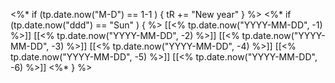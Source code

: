 <%* if (tp.date.now("M-D") == 1-1 ) { tR += "New year" } %>
<%* if (tp.date.now("ddd") == "Sun" ) { %>
[[<% tp.date.now("YYYY-MM-DD", -1) %>]]
[[<% tp.date.now("YYYY-MM-DD", -2) %>]]
[[<% tp.date.now("YYYY-MM-DD", -3) %>]]
[[<% tp.date.now("YYYY-MM-DD", -4) %>]]
[[<% tp.date.now("YYYY-MM-DD", -5) %>]]
[[<% tp.date.now("YYYY-MM-DD", -6) %>]]
<%* } %>
